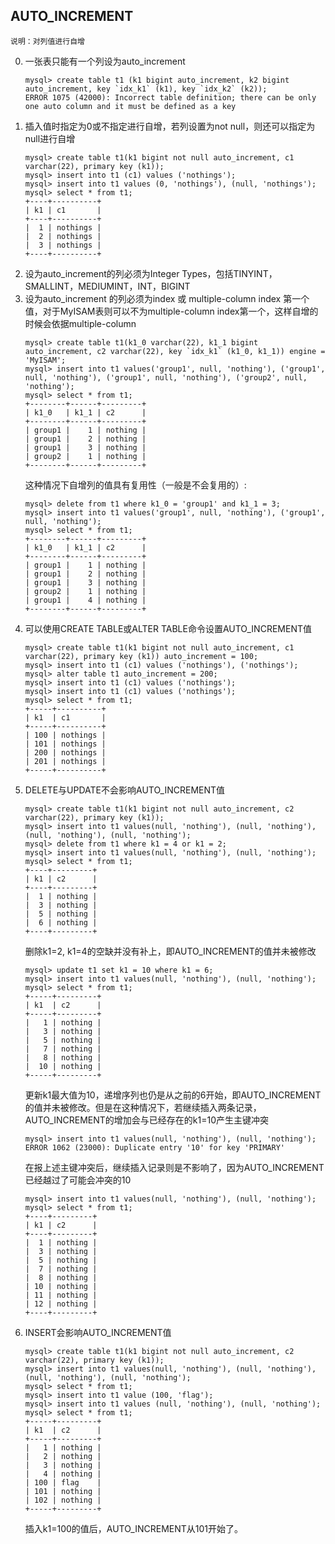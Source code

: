 ## AUTO_INCREMENT	
    说明：对列值进行自增
0. 一张表只能有一个列设为auto_increment
    ```
    mysql> create table t1 (k1 bigint auto_increment, k2 bigint auto_increment, key `idx_k1` (k1), key `idx_k2` (k2));
    ERROR 1075 (42000): Incorrect table definition; there can be only one auto column and it must be defined as a key
    ```
0. 插入值时指定为0或不指定进行自增，若列设置为not null，则还可以指定为null进行自增
    ```
    mysql> create table t1(k1 bigint not null auto_increment, c1 varchar(22), primary key (k1));
    mysql> insert into t1 (c1) values ('nothings');
    mysql> insert into t1 values (0, 'nothings'), (null, 'nothings');
    mysql> select * from t1;
    +----+----------+
    | k1 | c1       |
    +----+----------+
    |  1 | nothings |
    |  2 | nothings |
    |  3 | nothings |
    +----+----------+
    ```
0. 设为auto_increment的列必须为Integer Types，包括TINYINT，SMALLINT，MEDIUMINT，INT，BIGINT
0. 设为auto_increment 的列必须为index 或 multiple-column index 第一个值，对于MyISAM表则可以不为multiple-column index第一个，这样自增的时候会依据multiple-column
    ```
    mysql> create table t1(k1_0 varchar(22), k1_1 bigint auto_increment, c2 varchar(22), key `idx_k1` (k1_0, k1_1)) engine = 'MyISAM';
    mysql> insert into t1 values('group1', null, 'nothing'), ('group1', null, 'nothing'), ('group1', null, 'nothing'), ('group2', null, 'nothing');
    mysql> select * from t1;
    +--------+------+---------+
    | k1_0   | k1_1 | c2      |
    +--------+------+---------+
    | group1 |    1 | nothing |
    | group1 |    2 | nothing |
    | group1 |    3 | nothing |
    | group2 |    1 | nothing |
    +--------+------+---------+
    ```
    这种情况下自增列的值具有复用性（一般是不会复用的）:
    ```
    mysql> delete from t1 where k1_0 = 'group1' and k1_1 = 3;
    mysql> insert into t1 values('group1', null, 'nothing'), ('group1', null, 'nothing');
    mysql> select * from t1;
    +--------+------+---------+
    | k1_0   | k1_1 | c2      |
    +--------+------+---------+
    | group1 |    1 | nothing |
    | group1 |    2 | nothing |
    | group1 |    3 | nothing |
    | group2 |    1 | nothing |
    | group1 |    4 | nothing |
    +--------+------+---------+
    ```
0.  可以使用CREATE TABLE或ALTER TABLE命令设置AUTO_INCREMENT值
    ```
    mysql> create table t1(k1 bigint not null auto_increment, c1 varchar(22), primary key (k1)) auto_increment = 100;
    mysql> insert into t1 (c1) values ('nothings'), ('nothings');
    mysql> alter table t1 auto_increment = 200;
    mysql> insert into t1 (c1) values ('nothings');
    mysql> insert into t1 (c1) values ('nothings');
    mysql> select * from t1;
    +-----+----------+
    | k1  | c1       |
    +-----+----------+
    | 100 | nothings |
    | 101 | nothings |
    | 200 | nothings |
    | 201 | nothings |
    +-----+----------+
    ```
0. DELETE与UPDATE不会影响AUTO_INCREMENT值 
    ```
    mysql> create table t1(k1 bigint not null auto_increment, c2 varchar(22), primary key (k1));
    mysql> insert into t1 values(null, 'nothing'), (null, 'nothing'), (null, 'nothing'), (null, 'nothing');
    mysql> delete from t1 where k1 = 4 or k1 = 2;
    mysql> insert into t1 values(null, 'nothing'), (null, 'nothing');
    mysql> select * from t1;
    +----+---------+
    | k1 | c2      |
    +----+---------+
    |  1 | nothing |
    |  3 | nothing |
    |  5 | nothing |
    |  6 | nothing |
    +----+---------+
    ```
    删除k1=2, k1=4的空缺并没有补上，即AUTO_INCREMENT的值并未被修改
    ```
    mysql> update t1 set k1 = 10 where k1 = 6;
    mysql> insert into t1 values(null, 'nothing'), (null, 'nothing');
    mysql> select * from t1;
    +-----+---------+
    | k1  | c2      |
    +-----+---------+
    |   1 | nothing |
    |   3 | nothing |
    |   5 | nothing |
    |   7 | nothing |
    |   8 | nothing |
    |  10 | nothing |
    +-----+---------+
    ```
    更新k1最大值为10，递增序列也仍是从之前的6开始，即AUTO_INCREMENT的值并未被修改。但是在这种情况下，若继续插入两条记录，AUTO_INCREMENT的增加会与已经存在的k1=10产生主键冲突
    ```
    mysql> insert into t1 values(null, 'nothing'), (null, 'nothing');
    ERROR 1062 (23000): Duplicate entry '10' for key 'PRIMARY'
    ```
    在报上述主键冲突后，继续插入记录则是不影响了，因为AUTO_INCREMENT已经越过了可能会冲突的10
    ```
    mysql> insert into t1 values(null, 'nothing'), (null, 'nothing');
    mysql> select * from t1;
    +----+---------+
    | k1 | c2      |
    +----+---------+
    |  1 | nothing |
    |  3 | nothing |
    |  5 | nothing |
    |  7 | nothing |
    |  8 | nothing |
    | 10 | nothing |
    | 11 | nothing |
    | 12 | nothing |
    +----+---------+
    ```
0. INSERT会影响AUTO_INCREMENT值
    ```
    mysql> create table t1(k1 bigint not null auto_increment, c2 varchar(22), primary key (k1));
    mysql> insert into t1 values(null, 'nothing'), (null, 'nothing'), (null, 'nothing'), (null, 'nothing');
    mysql> select * from t1;
    mysql> insert into t1 value (100, 'flag');
    mysql> insert into t1 values (null, 'nothing'), (null, 'nothing');
    mysql> select * from t1;
    +-----+---------+
    | k1  | c2      |
    +-----+---------+
    |   1 | nothing |
    |   2 | nothing |
    |   3 | nothing |
    |   4 | nothing |
    | 100 | flag    |
    | 101 | nothing |
    | 102 | nothing |
    +-----+---------+
    ```
    插入k1=100的值后，AUTO_INCREMENT从101开始了。